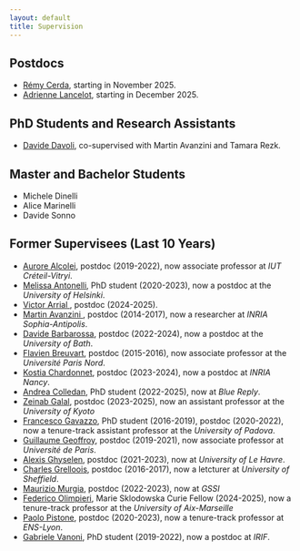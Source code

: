 ```yaml
---
layout: default
title: Supervision
---
```


<h2 class="fat-bottom">Postdocs</h2>
<ul>
<li> <a href="https://www.i2m.univ-amu.fr/perso/remy.cerda/">Rémy Cerda</a>, starting in November 2025.</li>
<li> <a href="https://www.irif.fr/users/lancelot/index">Adrienne Lancelot</a>, starting in December 2025.</li>
</ul>
<h2 class="fat-bottom">PhD Students and Research Assistants</h2>
<ul>
<li><a href="https://www-sop.inria.fr/members/Davide.Davoli/">Davide Davoli</a>, co-supervised with Martin Avanzini and Tamara Rezk.</li>
</ul>
<h2 class="fat-bottom">Master and Bachelor Students</h2>
<ul>
<li> Michele Dinelli</li>
<li> Alice Marinelli</li>
<li> Davide Sonno</li>
</ul>
<h2 class="fat-bottom">Former Supervisees (Last 10 Years)</h2>
<ul>
<li> <a href="https://www.lacl.fr/aurore.alcolei/">Aurore Alcolei</a>, postdoc (2019-2022), now associate professor at <em>IUT Créteil-Vitryi</em>.</li>
<li> <a href="https://www.helsinki.fi/en/about-us/people/people-finder/melissa-antonelli-9471108">Melissa Antonelli</a>, PhD student (2020-2023), now a postdoc at the <em>University of Helsinki</em>.</li>
<li> <a href="https://www.irif.fr/users/arrial/index">Victor Arrial </a>, postdoc (2024-2025).</li>
<li> <a href="https://www-sop.inria.fr/members/Martin.Avanzini/">Martin Avanzini </a>, postdoc (2014-2017), now a researcher at <em> INRIA Sophia-Antipolis</em>.</li>
<li> <a href="https://davidebarbarossa12.github.io">Davide Barbarossa</a>, postdoc (2022-2024), now a postdoc at the <em>University of Bath</em>.</li>
<li> <a href="https://lipn.univ-paris13.fr/~breuvart/">Flavien Breuvart</a>, postdoc (2015-2016), now associate professor at the <em>Université Paris Nord</em>.</li>
<li> <a href="https://kostiachardonnet.github.io/">Kostia Chardonnet</a>, postdoc (2023-2024), now a postdoc at <em>INRIA Nancy</em>.</li>
<li> <a href="https://www.unibo.it/sitoweb/andrea.colledan/">Andrea Colledan</a>, PhD student (2022-2025), now at <em>Blue Reply</em>.</li>
<li> <a href="https://zgalal.github.io">Zeinab Galal</a>, postdoc (2023-2025), now an assistant professor at the <em>University of Kyoto</em></li>
<li> <a href="https://sites.google.com/view/francescogavazzo/home">Francesco Gavazzo</a>, PhD student (2016-2019), postdoc (2020-2022), now a tenure-track assistant professor at the <em>University of Padova</em>.</li>
<li> <a href="https://geoffroy.re/en/cv/">Guillaume Geoffroy</a>, postdoc (2019-2021), now associate professor at <em>Université de Paris</em>.</li>
<li> <a href="https://ghyselenalexis.github.io">Alexis Ghyselen</a>, postdoc (2021-2023), now at <em>University of Le Havre</em>.</li>
<li> <a href="https://sheffield.ac.uk/cs/people/academic/charles-grellois">Charles Grelloois</a>, postdoc (2016-2017), now a letcturer at <em>University of Sheffield</em>.</li>
<li> <a href="https://www.gssi.it/people/professors/lectures-computer-science/item/16615-murgia-maurizio">Maurizio Murgia</a>, postdoc (2022-2023), now at <em>GSSI</em></li>
<li> <a href="https://www.federicolimpieri.it">Federico Olimpieri</a>, Marie Sklodowska Curie Fellow (2024-2025), now a tenure-track professor at the <em>University of Aix-Marseille</em></li>
<li> <a href="https://perso.ens-lyon.fr/paolo.pistone/">Paolo Pistone</a>, postdoc (2020-2023), now a tenure-track professor at <em>ENS-Lyon</em>.</li>
<li> <a href="https://vanoni.me">Gabriele Vanoni</a>, PhD student (2019-2022), now a postdoc at <em>IRIF</em>.</li>
</ul>

